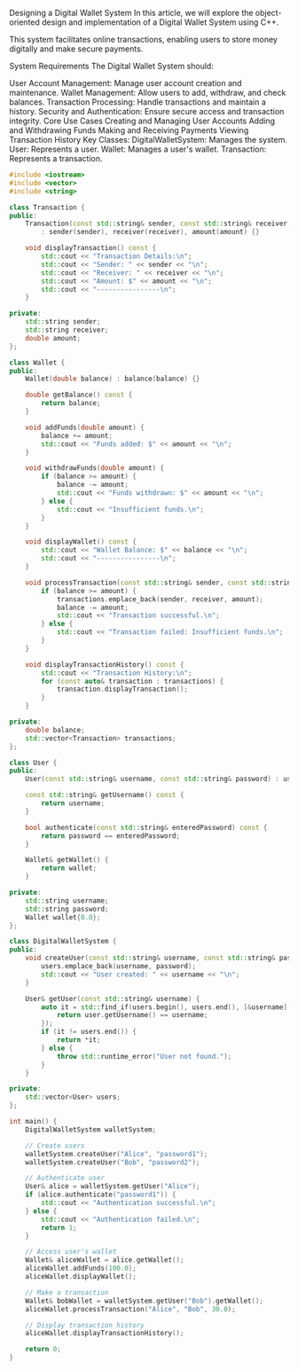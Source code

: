Designing a Digital Wallet System
In this article, we will explore the object-oriented design and implementation of a Digital Wallet System using C++.

This system facilitates online transactions, enabling users to store money digitally and make secure payments.

System Requirements
The Digital Wallet System should:

User Account Management: Manage user account creation and maintenance.
Wallet Management: Allow users to add, withdraw, and check balances.
Transaction Processing: Handle transactions and maintain a history.
Security and Authentication: Ensure secure access and transaction integrity.
Core Use Cases
Creating and Managing User Accounts
Adding and Withdrawing Funds
Making and Receiving Payments
Viewing Transaction History
Key Classes:
DigitalWalletSystem: Manages the system.
User: Represents a user.
Wallet: Manages a user's wallet.
Transaction: Represents a transaction.
```cpp
#include <iostream>
#include <vector>
#include <string>

class Transaction {
public:
    Transaction(const std::string& sender, const std::string& receiver, double amount)
        : sender(sender), receiver(receiver), amount(amount) {}

    void displayTransaction() const {
        std::cout << "Transaction Details:\n";
        std::cout << "Sender: " << sender << "\n";
        std::cout << "Receiver: " << receiver << "\n";
        std::cout << "Amount: $" << amount << "\n";
        std::cout << "----------------\n";
    }

private:
    std::string sender;
    std::string receiver;
    double amount;
};

class Wallet {
public:
    Wallet(double balance) : balance(balance) {}

    double getBalance() const {
        return balance;
    }

    void addFunds(double amount) {
        balance += amount;
        std::cout << "Funds added: $" << amount << "\n";
    }

    void withdrawFunds(double amount) {
        if (balance >= amount) {
            balance -= amount;
            std::cout << "Funds withdrawn: $" << amount << "\n";
        } else {
            std::cout << "Insufficient funds.\n";
        }
    }

    void displayWallet() const {
        std::cout << "Wallet Balance: $" << balance << "\n";
        std::cout << "----------------\n";
    }

    void processTransaction(const std::string& sender, const std::string& receiver, double amount) {
        if (balance >= amount) {
            transactions.emplace_back(sender, receiver, amount);
            balance -= amount;
            std::cout << "Transaction successful.\n";
        } else {
            std::cout << "Transaction failed: Insufficient funds.\n";
        }
    }

    void displayTransactionHistory() const {
        std::cout << "Transaction History:\n";
        for (const auto& transaction : transactions) {
            transaction.displayTransaction();
        }
    }

private:
    double balance;
    std::vector<Transaction> transactions;
};

class User {
public:
    User(const std::string& username, const std::string& password) : username(username), password(password) {}

    const std::string& getUsername() const {
        return username;
    }

    bool authenticate(const std::string& enteredPassword) const {
        return password == enteredPassword;
    }

    Wallet& getWallet() {
        return wallet;
    }

private:
    std::string username;
    std::string password;
    Wallet wallet{0.0};
};

class DigitalWalletSystem {
public:
    void createUser(const std::string& username, const std::string& password) {
        users.emplace_back(username, password);
        std::cout << "User created: " << username << "\n";
    }

    User& getUser(const std::string& username) {
        auto it = std::find_if(users.begin(), users.end(), [&username](const User& user) {
            return user.getUsername() == username;
        });
        if (it != users.end()) {
            return *it;
        } else {
            throw std::runtime_error("User not found.");
        }
    }

private:
    std::vector<User> users;
};

int main() {
    DigitalWalletSystem walletSystem;

    // Create users
    walletSystem.createUser("Alice", "password1");
    walletSystem.createUser("Bob", "password2");

    // Authenticate user
    User& alice = walletSystem.getUser("Alice");
    if (alice.authenticate("password1")) {
        std::cout << "Authentication successful.\n";
    } else {
        std::cout << "Authentication failed.\n";
        return 1;
    }

    // Access user's wallet
    Wallet& aliceWallet = alice.getWallet();
    aliceWallet.addFunds(100.0);
    aliceWallet.displayWallet();

    // Make a transaction
    Wallet& bobWallet = walletSystem.getUser("Bob").getWallet();
    aliceWallet.processTransaction("Alice", "Bob", 30.0);

    // Display transaction history
    aliceWallet.displayTransactionHistory();

    return 0;
}
